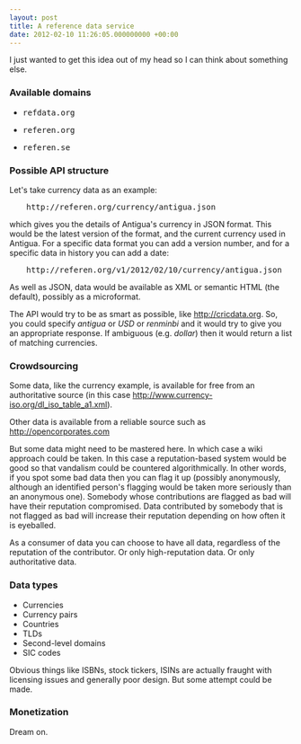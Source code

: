 ```yaml
---
layout: post
title: A reference data service
date: 2012-02-10 11:26:05.000000000 +00:00
---
```

I just wanted to get this idea out of my head so I can think about something else.
<h3>Available domains</h3>
<ul>
	<li>
<pre>refdata.org</pre>
</li>
	<li>
<pre>referen.org</pre>
</li>
	<li>
<pre>referen.se</pre>
</li>
</ul>
<h3>Possible API structure</h3>
Let's take currency data as an example:
<pre style="padding-left: 30px;">http://referen.org/currency/antigua.json</pre>
which gives you the details of Antigua's currency in JSON format. This would be the latest version of the format, and the current currency used in Antigua. For a specific data format you can add a version number, and for a specific data in history you can add a date:
<pre style="padding-left: 30px;">http://referen.org/v1/2012/02/10/currency/antigua.json</pre>
As well as JSON, data would be available as XML or semantic HTML (the default), possibly as a microformat.

The API would try to be as smart as possible, like http://cricdata.org. So, you could specify <em>antigua</em> or <em>USD</em> or <em>renminbi</em> and it would try to give you an appropriate response. If ambiguous (e.g. <em>dollar</em>) then it would return a list of matching currencies.
<h3>Crowdsourcing</h3>
Some data, like the currency example, is available for free from an authoritative source (in this case <a href="http://www.currency-iso.org/dl_iso_table_a1.xml">http://www.currency-iso.org/dl_iso_table_a1.xml</a>).

Other data is available from a reliable source such as http://opencorporates.com

But some data might need to be mastered here. In which case a wiki approach could be taken. In this case a reputation-based system would be good so that vandalism could be countered algorithmically. In other words, if you spot some bad data then you can flag it up (possibly anonymously, although an identified person's flagging would be taken more seriously than an anonymous one). Somebody whose contributions are flagged as bad will have their reputation compromised. Data contributed by somebody that is not flagged as bad will increase their reputation depending on how often it is eyeballed.

As a consumer of data you can choose to have all data, regardless of the reputation of the contributor. Or only high-reputation data. Or only authoritative data.
<h3>Data types</h3>
<ul>
	<li>Currencies</li>
	<li>Currency pairs</li>
	<li>Countries</li>
	<li>TLDs</li>
	<li>Second-level domains</li>
	<li>SIC codes</li>
</ul>
Obvious things like ISBNs, stock tickers, ISINs are actually fraught with licensing issues and generally poor design. But some attempt could be made.
<h3>Monetization</h3>
Dream on.
